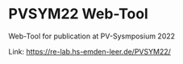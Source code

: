 # PVSYM22 Web-Tool

Web-Tool for publication at PV-Sysmposium 2022

Link: https://re-lab.hs-emden-leer.de/PVSYM22/

